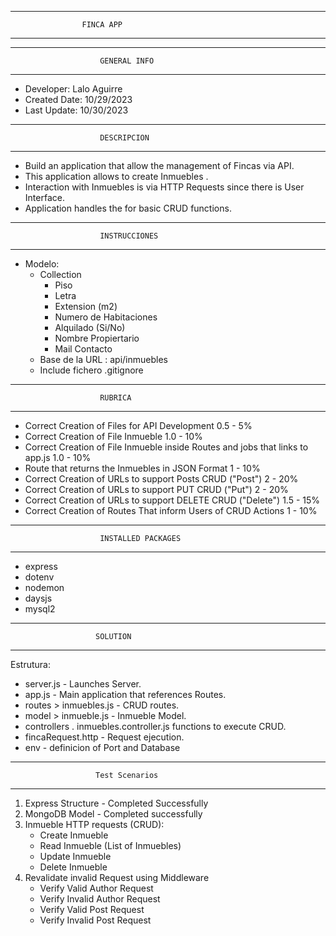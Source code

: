 **********************************************************
                    FINCA APP
**********************************************************
*************************************************************
                        GENERAL INFO
*************************************************************
+ Developer: Lalo Aguirre
+ Created Date: 10/29/2023
+ Last Update: 10/30/2023

*************************************************************
                        DESCRIPCION
*************************************************************
+ Build an application that allow the management of Fincas via API. 
+ This application allows to create Inmuebles .
+ Interaction with Inmuebles is via HTTP Requests since there is User Interface.
+ Application handles the for basic CRUD functions. 
*************************************************************
                        INSTRUCCIONES
*************************************************************
+ Modelo:
  + Collection
    + Piso 
    + Letra
    + Extension (m2)
    + Numero de Habitaciones
    + Alquilado (Si/No)
    + Nombre Propiertario
    + Mail Contacto
  + Base de la URL : api/inmuebles
  + Include fichero .gitignore
  
*************************************************************
                        RUBRICA
*************************************************************
+ Correct Creation of Files for API Development 0.5 - 5%
+ Correct Creation of File Inmueble 1.0 - 10%
+ Correct Creation of File Inmueble inside Routes and jobs that links to app.js 1.0 - 10%
+ Route that returns the Inmuebles in JSON Format 1 - 10%
+ Correct Creation of URLs to support Posts CRUD ("Post")   2 - 20%
+ Correct Creation of URLs to support PUT CRUD ("Put")   2 - 20%
+ Correct Creation of URLs to support DELETE CRUD ("Delete") 1.5 - 15%
+ Correct Creation of Routes That inform Users of CRUD Actions  1 - 10%

*************************************************************
                        INSTALLED PACKAGES
*************************************************************
+ express
+ dotenv
+ nodemon
+ daysjs
+ mysql2


*************************************************************
                       SOLUTION 
*************************************************************
Estrutura:
+ server.js - Launches Server.
+ app.js - Main application that references Routes.
+ routes > inmuebles.js - CRUD routes.
+ model > inmueble.js - Inmueble Model.
+ controllers . inmuebles.controller.js functions to execute CRUD.
+ fincaRequest.http - Request ejecution.
+ env - definicion of Port and Database

*************************************************************
                       Test Scenarios
*************************************************************
1. Express Structure - Completed Successfully
2. MongoDB Model  - Completed successfully
2. Inmueble HTTP requests (CRUD):
   + Create Inmueble
   + Read Inmueble (List of Inmuebles)
   + Update Inmueble
   + Delete Inmueble
4. Revalidate invalid Request using Middleware
   + Verify Valid Author Request 
   + Verify Invalid Author Request
   + Verify Valid Post Request 
   + Verify Invalid Post Request